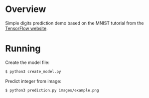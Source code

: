 # Overview

Simple digits prediction demo based on the MNIST tutorial from the 
[TensorFlow website](https://www.tensorflow.org/get_started/mnist/pros).

# Running

Create the model file:

```sh
$ python3 create_model.py
```

Predict integer from image:

```sh
$ python3 prediction.py images/example.png
```

